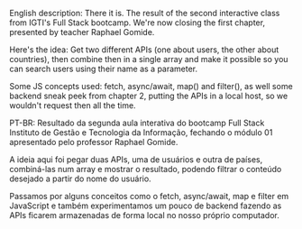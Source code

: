 English description: 
There it is. The result of the second interactive class from IGTI's Full Stack bootcamp. We're now closing the first chapter, presented by teacher Raphael Gomide.

Here's the idea: Get two different APIs (one about users, the other about countries), then combine then in a single array and make it possible so you can search users using their name as a parameter.

Some JS concepts used: fetch, async/await, map() and filter(), as well some backend sneak peek from chapter 2, putting the APIs in a local host, so we wouldn't request then all the time.


PT-BR:
Resultado da segunda aula interativa do bootcamp Full Stack Instituto de Gestão e Tecnologia da Informação, fechando o módulo 01 apresentado pelo professor Raphael Gomide.

A ideia aqui foi pegar duas APIs, uma de usuários e outra de países, combiná-las num array e mostrar o resultado, podendo filtrar o conteúdo desejado a partir do nome do usuário.

Passamos por alguns conceitos como o fetch, async/await, map e filter em JavaScript e também experimentamos um pouco de backend fazendo as APIs ficarem armazenadas de forma local no nosso próprio computador.
